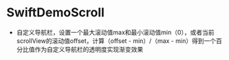 # SwiftDemoScroll

* 自定义导航栏，设置一个最大滚动值max和最小滚动值min（0），或者当前scrollView的滚动值offset，计算（offset - min）/（max - min）得到一个百分比值作为自定义导航栏的透明度实现渐变效果
